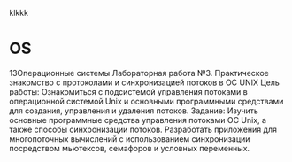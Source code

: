 klkkk
# OS
13Операционные системы
Лабораторная работа №3. Практическое знакомство с протоколами и синхронизацией потоков в ОС UNIX
Цель работы:
Ознакомиться с подсистемой управления потоками в операционной системой Unix и основными программными средствами для создания, управления и удаления потоков.
Задание:
Изучить основные программные средства управления потоками ОС Unix, а также способы синхронизации потоков. Разработать приложения для многопоточных вычислений с использованием синхронизации посредством мьютексов, семафоров и условных переменных.

